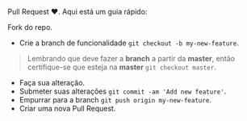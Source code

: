 Pull Request :heart:. Aqui está um guia rápido:

Fork do repo.

- Crie a branch de funcionalidade `git checkout -b my-new-feature`.

> Lembrando que deve fazer a **branch** a partir da **master**, então certifique-se que esteja na **master** `git checkout master`.

- Faça sua alteração.
- Submeter suas alterações `git commit -am 'Add new feature'`.
- Empurrar para a branch `git push origin my-new-feature`.
- Criar uma nova Pull Request.
